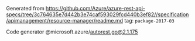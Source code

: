 Generated from https://github.com/Azure/azure-rest-api-specs/tree/3c764635e7d442b3e74caf593029fcd440b3ef82//specification/apimanagement/resource-manager/readme.md tag: `package-2017-03`

Code generator @microsoft.azure/autorest.go@2.1.175


